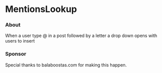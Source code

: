 # MentionsLookup #

### About ###
When a user type @ in a post followed by a letter a drop down opens with users to insert

### Sponsor ###
Special thanks to balaboostas.com for making this happen.

